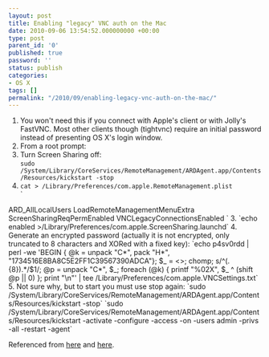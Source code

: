 ```yaml
---
layout: post
title: Enabling "legacy" VNC auth on the Mac
date: 2010-09-06 13:54:52.000000000 +00:00
type: post
parent_id: '0'
published: true
password: ''
status: publish
categories:
- OS X
tags: []
permalink: "/2010/09/enabling-legacy-vnc-auth-on-the-mac/"
---
```

1. You won't need this if you connect with Apple's client or with Jolly's FastVNC. Most other clients though (tightvnc) require an initial password instead of presenting OS X's login window.
2. From a root prompt:
  1. Turn Screen Sharing off:  
`sudo /System/Library/CoreServices/RemoteManagement/ARDAgent.app/Contents/Resources/kickstart -stop`
  2. `cat > /Library/Preferences/com.apple.RemoteManagement.plist`  
`<!DOCTYPE plist PUBLIC "-//Apple//DTD PLIST 1.0//EN" "http://www.apple.com/DTDs/PropertyList-1.0.dtd">
<plist version="1.0">
 <dict>
 <key>ARD_AllLocalUsers</key> <false/>
 <key>LoadRemoteManagementMenuExtra</key> <true/>
 <key>ScreenSharingReqPermEnabled</key> <true/>
 <key>VNCLegacyConnectionsEnabled</key> <true/>
 </dict>
</plist>`
  3. `echo enabled >/Library/Preferences/com.apple.ScreenSharing.launchd`
  4. Generate an encrypted password (actually it is not encrypted, only truncated to 8 characters and XORed with a fixed key):  
`echo p4sv0rdd | perl -we 'BEGIN { @k = unpack "C*", pack "H*", "1734516E8BA8C5E2FF1C39567390ADCA"}; $_ = <>; chomp; s/^(.{8}).*/$1/; @p = unpack "C*", $_; foreach (@k) { printf "%02X", $_ ^ (shift @p || 0) }; print "\n"' | tee /Library/Preferences/com.apple.VNCSettings.txt`
  5. Not sure why, but to start you must use stop again:  
`sudo /System/Library/CoreServices/RemoteManagement/ARDAgent.app/Contents/Resources/kickstart -stop`  
`sudo /System/Library/CoreServices/RemoteManagement/ARDAgent.app/Contents/Resources/kickstart -activate -configure -access -on -users admin -privs -all -restart -agent`

Referenced from [here](http://forums.macrumors.com/showpost.php?p=7221295&postcount=20) and [here](http://lists.apple.com/archives/remote-desktop/2005/oct/msg00026.html).

